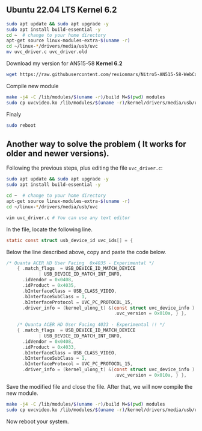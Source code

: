 
## Ubuntu 22.04 LTS Kernel 6.2
```sh
sudo apt update && sudo apt upgrade -y
sudo apt install build-essential -y 
cd ~  # change to your home directory
apt-get source linux-modules-extra-$(uname -r)
cd ~/linux-*/drivers/media/usb/uvc 
mv uvc_driver.c uvc_driver.old
```
Download my version for AN515-58 **Kernel 6.2**
```sh
wget https://raw.githubusercontent.com/rexionmars/Nitro5-AN515-58-WebCam-Module/master/uvc_driver_kernel_6.2/uvc_driver.c
```
Compile new module

```sh
make -j4 -C /lib/modules/$(uname -r)/build M=$(pwd) modules  
sudo cp uvcvideo.ko /lib/modules/$(uname -r)/kernel/drivers/media/usb/uvc/ 
```
Finaly
```sh
sudo reboot
```
## Another way to solve the problem ( It works for older and newer versions).
Following the previous steps, plus editing the file `uvc_driver.c`:
```bash
sudo apt update && sudo apt upgrade -y
sudo apt install build-essential -y 

cd ~  # change to your home directory
apt-get source linux-modules-extra-$(uname -r)
cd ~/linux-*/drivers/media/usb/uvc

vim uvc_driver.c # You can use any text editor
```
In the file, locate the following line.
```c
static const struct usb_device_id uvc_ids[] = {
```
Below the line described above, copy and paste the code below.
```c
/* Quanta ACER HD User Facing  0x4035 - Experimental */
	{ .match_flags 	= USB_DEVICE_ID_MATCH_DEVICE
			| USB_DEVICE_ID_MATCH_INT_INFO,
	  .idVendor = 0x0408,
	  .idProduct = 0x4035,
	  .bInterfaceClass = USB_CLASS_VIDEO,
	  .bInterfaceSubClass = 1,
	  .bInterfaceProtocol =	UVC_PC_PROTOCOL_15,
	  .driver_info = (kernel_ulong_t) &(const struct uvc_device_info ) {
										.uvc_version = 0x010a, } },
										
	/* Quanta ACER HD User Facing 4033 - Experimental !! */
	{ .match_flags 	= USB_DEVICE_ID_MATCH_DEVICE
			| USB_DEVICE_ID_MATCH_INT_INFO,
	  .idVendor = 0x0408,
	  .idProduct = 0x4033,
	  .bInterfaceClass = USB_CLASS_VIDEO,
	  .bInterfaceSubClass = 1,
	  .bInterfaceProtocol =	UVC_PC_PROTOCOL_15,
	  .driver_info = (kernel_ulong_t) &(const struct uvc_device_info ) {
										.uvc_version = 0x010a, } },
```
Save the modified file and close the file. After that, we will now compile the new module.
```sh
make -j4 -C /lib/modules/$(uname -r)/build M=$(pwd) modules  
sudo cp uvcvideo.ko /lib/modules/$(uname -r)/kernel/drivers/media/usb/uvc/ 
```
Now reboot your system.
